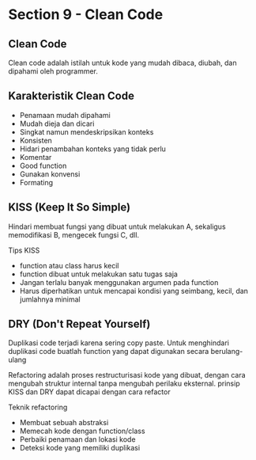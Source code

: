 # Section 9 - Clean Code

## Clean Code
Clean code adalah istilah untuk kode yang mudah dibaca, diubah, dan dipahami oleh programmer.

## Karakteristik Clean Code
* Penamaan mudah dipahami
* Mudah dieja dan dicari
* Singkat namun mendeskripsikan konteks
* Konsisten
* Hidari penambahan konteks yang tidak perlu
* Komentar
* Good function
* Gunakan konvensi
* Formating 

## KISS (Keep It So Simple)
Hindari membuat fungsi yang dibuat untuk melakukan A, sekaligus memodifikasi B, mengecek fungsi C, dll.

Tips KISS
* function atau class harus kecil
* function dibuat untuk melakukan satu tugas saja
* Jangan terlalu banyak menggunakan argumen pada function
* Harus diperhatikan untuk mencapai kondisi yang seimbang, kecil, dan jumlahnya minimal

## DRY (Don't Repeat Yourself)
Duplikasi code terjadi karena sering copy paste. Untuk menghindari duplikasi code buatlah function yang dapat digunakan secara berulang-ulang

Refactoring adalah proses restructurisasi kode yang dibuat, dengan cara mengubah struktur internal tanpa mengubah perilaku eksternal. prinsip KISS dan DRY dapat dicapai dengan cara refactor

Teknik refactoring
* Membuat sebuah abstraksi
* Memecah kode dengan function/class
* Perbaiki penamaan dan lokasi kode
* Deteksi kode yang memiliki duplikasi

